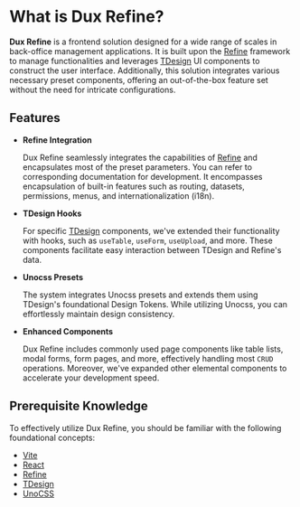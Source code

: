 # What is Dux Refine?

**Dux Refine** is a frontend solution designed for a wide range of scales in back-office management applications. It is built upon the [Refine](https://refine.dev/) framework to manage functionalities and leverages [TDesign](https://tdesign.tencent.com/react) UI components to construct the user interface. Additionally, this solution integrates various necessary preset components, offering an out-of-the-box feature set without the need for intricate configurations.

## Features

- **Refine Integration**

  Dux Refine seamlessly integrates the capabilities of [Refine](https://refine.dev/) and encapsulates most of the preset parameters. You can refer to corresponding documentation for development. It encompasses encapsulation of built-in features such as routing, datasets, permissions, menus, and internationalization (i18n).

- **TDesign Hooks**

  For specific [TDesign](https://tdesign.tencent.com/react) components, we've extended their functionality with hooks, such as `useTable`, `useForm`, `useUpload`, and more. These components facilitate easy interaction between TDesign and Refine's data.

- **Unocss Presets**

  The system integrates Unocss presets and extends them using TDesign's foundational Design Tokens. While utilizing Unocss, you can effortlessly maintain design consistency.

- **Enhanced Components**

  Dux Refine includes commonly used page components like table lists, modal forms, form pages, and more, effectively handling most `CRUD` operations. Moreover, we've expanded other elemental components to accelerate your development speed.

## Prerequisite Knowledge

To effectively utilize Dux Refine, you should be familiar with the following foundational concepts:

- [Vite](https://vitejs.dev)
- [React](https://react.dev)
- [Refine](https://refine.dev/)
- [TDesign](https://tdesign.tencent.com/react)
- [UnoCSS](https://unocss.dev)
